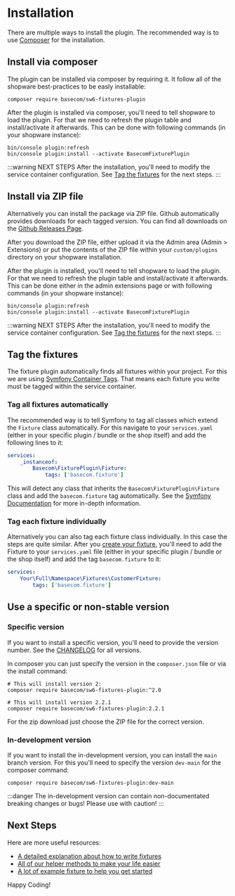 # Installation

There are multiple ways to install the plugin. The recommended way is to use [Composer](#todo) for the installation.

## Install via composer <Badge type="tip" text="Recommended" />

The plugin can be installed via composer by requiring it. It follow all of the shopware best-practices to be easly installable:

```shell:no-line-numbers
composer require basecom/sw6-fixtures-plugin
```

After the plugin is installed via composer, you'll need to tell shopware to load the plugin. For that we need to refresh the plugin table and install/activate it afterwards. This can be done with following commands (in your shopware instance): 

```shell:no-line-numbers
bin/console plugin:refresh
bin/console plugin:install --activate BasecomFixturePlugin
```

:::warning NEXT STEPS
After the installation, you'll need to modify the service container configuration. See [Tag the fixtures](#todo) for the next steps.
:::

## Install via ZIP file

Alternatively you can install the package via ZIP file. Github automatically provides downloads for each tagged version. You can find all downloads on the [Github Releases Page](#todo).

After you download the ZIP file, either upload it via the Admin area (Admin > Extensions) or put the contents of the ZIP file within your `custom/plugins` directory on your shopware installation.

After the plugin is installed, you'll need to tell shopware to load the plugin. For that we need to refresh the plugin table and install/activate it afterwards. This can be done either in the admin extensions page or with following commands (in your shopware instance):

```shell:no-line-numbers
bin/console plugin:refresh
bin/console plugin:install --activate BasecomFixturePlugin
```

:::warning NEXT STEPS
After the installation, you'll need to modify the service container configuration. See [Tag the fixtures](#todo) for the next steps.
:::

## Tag the fixtures
The fixture plugin automatically finds all fixtures within your project. For this we are using [Symfony Container Tags](#todo). That means each fixture you write must be tagged within the service container.

### Tag all fixtures automatically <Badge type="tip" text="Recommended" />
The recommended way is to tell Symfony to tag all classes which extend the `Fixture` class automatically. For this navigate to your `services.yaml` (either in your specific plugin / bundle or the shop itself) and add the following lines to it:

```yaml
services:
    _instanceof:
        Basecom\FixturePlugin\Fixture:
            tags: ['basecom.fixture']
```

This will detect any class that inherits the `Basecom\FixturePlugin\Fixture` class and add the `basecom.fixture` tag automatically. See the [Symfony Documentation](#todo) for more in-depth information.

### Tag each fixture individually
Alternatively you can also tag each fixture class individually. In this case the steps are quite similar. After you [create your fixture](#todo), you'll need to add the Fixture to your `services.yaml` file (either in your specific plugin / bundle or the shop itself) and add the tag `basecom.fixture` to it:

```yaml
services:
    Your\Full\Namespace\Fixtures\CustomerFixture:
        tags: ['basecom.fixture']
```

## Use a specific or non-stable version

### Specific version
If you want to install a specific version, you'll need to provide the version number. See the [CHANGELOG](#todo) for all versions.

In composer you can just specify the version in the `composer.json` file or via the install command:

```shell:no-line-numbers
# This will install version 2:
composer require basecom/sw6-fixtures-plugin:^2.0

# This will install version 2.2.1
composer require basecom/sw6-fixtures-plugin:2.2.1
```

For the zip download just choose the ZIP file for the correct version.

### In-development version
If you want to install the in-development version, you can install the `main` branch version. For this you'll need to specify the version `dev-main` for the composer command:

```shell:no-line-numbers
composer require basecom/sw6-fixtures-plugin:dev-main
```

:::danger
The in-development version can contain non-documentated breaking changes or bugs! Please use with caution!
:::

## Next Steps
Here are more useful resources:
- [A detailed explanation about how to write fixtures](#todo)
- [All of our helper methods to make your life easier](#todo)
- [A lot of example fixture to help you get started](#todo)

Happy Coding!